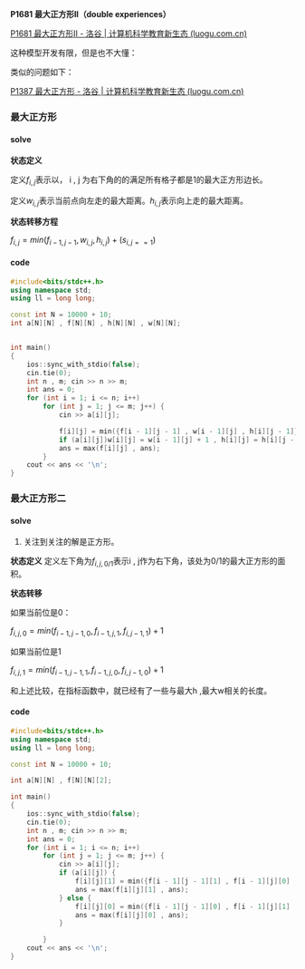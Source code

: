 **P1681 最大正方形II（double experiences）**

[P1681 最大正方形II - 洛谷 | 计算机科学教育新生态 (luogu.com.cn)](https://www.luogu.com.cn/problem/P1681)

这种模型开发有限，但是也不大懂：

类似的问题如下：

[P1387 最大正方形 - 洛谷 | 计算机科学教育新生态 (luogu.com.cn)](https://www.luogu.com.cn/problem/P1387)

### 最大正方形

#### solve

**状态定义**

定义$f_{i,j}$表示以， i , j 为右下角的的满足所有格子都是1的最大正方形边长。

定义$w_{i,j}$表示当前点向左走的最大距离。$h_{i,j}$表示向上走的最大距离。

**状态转移方程**

$f_{i,j}=min(f_{i-1,j-1},w_{i,j},h_{i,j})+(s_{i,j==1})$

#### code

```cpp
#include<bits/stdc++.h>
using namespace std;
using ll = long long;

const int N = 10000 + 10;
int a[N][N] , f[N][N] , h[N][N] , w[N][N];


int main()
{
	ios::sync_with_stdio(false);
	cin.tie(0);
	int n , m; cin >> n >> m;
	int ans = 0;
	for (int i = 1; i <= n; i++)
		for (int j = 1; j <= m; j++) {
			cin >> a[i][j];

			f[i][j] = min({f[i - 1][j - 1] , w[i - 1][j] , h[i][j - 1]}) + a[i][j];
			if (a[i][j])w[i][j] = w[i - 1][j] + 1 , h[i][j] = h[i][j - 1] + 1;
			ans = max(f[i][j] , ans);
		}
	cout << ans << '\n';
}
```



### 最大正方形二

#### solve

1. 关注到关注的解是正方形。

**状态定义**
定义左下角为$f_{i,j,0/1}$表示i , j作为右下角，该处为0/1的最大正方形的面积。

**状态转移**

如果当前位是0：

$f_{i,j,0} = min(f_{i-1,j-1,0} , f_{i-1,j,1},f_{i,j-1,1})+1$

如果当前位是1

$f_{i,j,1}=min(f_{i-1,j-1,1},f_{i-1,j,0},f_{i,j-1,0})+1$



和上述比较，在指标函数中，就已经有了一些与最大h ,最大w相关的长度。

#### code

```cpp
#include<bits/stdc++.h>
using namespace std;
using ll = long long;

const int N = 10000 + 10;

int a[N][N] , f[N][N][2];

int main()
{
	ios::sync_with_stdio(false);
	cin.tie(0);
	int n , m; cin >> n >> m;
	int ans = 0;
	for (int i = 1; i <= n; i++)
		for (int j = 1; j <= m; j++) {
			cin >> a[i][j];
			if (a[i][j]) {
				f[i][j][1] = min({f[i - 1][j - 1][1] , f[i - 1][j][0] , f[i][j - 1][0]}) + 1;
				ans = max(f[i][j][1] , ans);
			} else {
				f[i][j][0] = min({f[i - 1][j - 1][0] , f[i - 1][j][1] , f[i][j - 1][1]}) + 1;
				ans = max(f[i][j][0] , ans);
			}

		}
	cout << ans << '\n';
}
```

